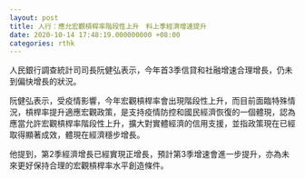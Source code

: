 ```yaml
---
layout: post
title: 人行：應允宏觀槓桿率階段性上升　料上季經濟增速提升
date: 2020-10-14 17:48:19.000000000 +08:00
categories: rthk
---
```


人民銀行調查統計司司長阮健弘表示，今年首3季信貸和社融增速合理增長，仍未到偏快增長的狀況。

阮健弘表示，受疫情影響，今年宏觀槓桿率會出現階段性上升，而目前面臨特殊情況，槓桿率提升適應宏觀政策，是支持疫情防控和國民經濟恢復的一個體現，認為應當允許宏觀槓桿率階段性上升，擴大對實體經濟的信用支援，並指政策現在已經取得顯著成效，體現在經濟穩步增長。

他提到，第2季經濟增長已經實現正增長，預計第3季增速會進一步提升，亦為未來更好保持合理的宏觀槓桿率水平創造條件。
